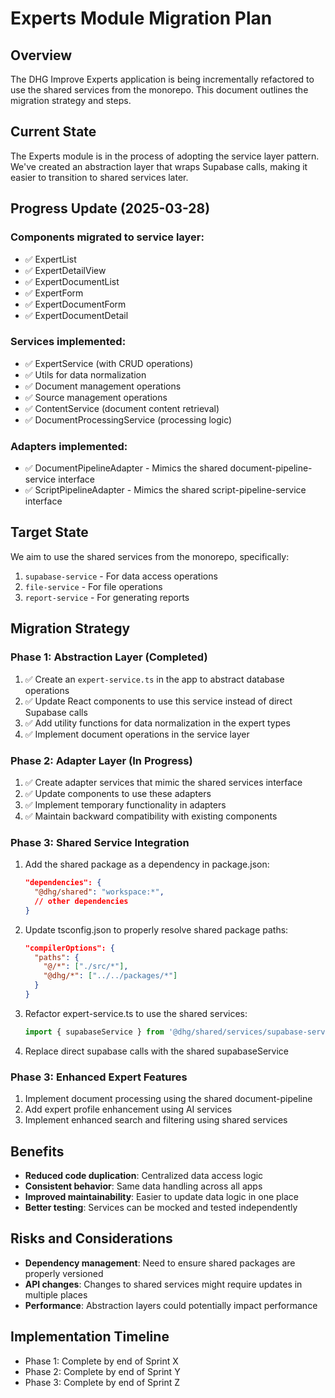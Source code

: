 # Experts Module Migration Plan

## Overview

The DHG Improve Experts application is being incrementally refactored to use the shared services from the monorepo. This document outlines the migration strategy and steps.

## Current State

The Experts module is in the process of adopting the service layer pattern. We've created an abstraction layer that wraps Supabase calls, making it easier to transition to shared services later.

## Progress Update (2025-03-28)

### Components migrated to service layer:
- ✅ ExpertList
- ✅ ExpertDetailView
- ✅ ExpertDocumentList
- ✅ ExpertForm
- ✅ ExpertDocumentForm
- ✅ ExpertDocumentDetail

### Services implemented:
- ✅ ExpertService (with CRUD operations)
- ✅ Utils for data normalization
- ✅ Document management operations
- ✅ Source management operations
- ✅ ContentService (document content retrieval)
- ✅ DocumentProcessingService (processing logic)

### Adapters implemented:
- ✅ DocumentPipelineAdapter - Mimics the shared document-pipeline-service interface
- ✅ ScriptPipelineAdapter - Mimics the shared script-pipeline-service interface

## Target State

We aim to use the shared services from the monorepo, specifically:

1. `supabase-service` - For data access operations
2. `file-service` - For file operations
3. `report-service` - For generating reports

## Migration Strategy

### Phase 1: Abstraction Layer (Completed)

1. ✅ Create an `expert-service.ts` in the app to abstract database operations
2. ✅ Update React components to use this service instead of direct Supabase calls
3. ✅ Add utility functions for data normalization in the expert types
4. ✅ Implement document operations in the service layer

### Phase 2: Adapter Layer (In Progress)

1. ✅ Create adapter services that mimic the shared services interface
2. ✅ Update components to use these adapters
3. ✅ Implement temporary functionality in adapters
4. ✅ Maintain backward compatibility with existing components

### Phase 3: Shared Service Integration

1. Add the shared package as a dependency in package.json:
   ```json
   "dependencies": {
     "@dhg/shared": "workspace:*",
     // other dependencies
   }
   ```

2. Update tsconfig.json to properly resolve shared package paths:
   ```json
   "compilerOptions": {
     "paths": {
       "@/*": ["./src/*"],
       "@dhg/*": ["../../packages/*"]
     }
   }
   ```

3. Refactor expert-service.ts to use the shared services:
   ```typescript
   import { supabaseService } from '@dhg/shared/services/supabase-service';
   ```

4. Replace direct supabase calls with the shared supabaseService

### Phase 3: Enhanced Expert Features

1. Implement document processing using the shared document-pipeline
2. Add expert profile enhancement using AI services
3. Implement enhanced search and filtering using shared services

## Benefits

- **Reduced code duplication**: Centralized data access logic
- **Consistent behavior**: Same data handling across all apps
- **Improved maintainability**: Easier to update data logic in one place
- **Better testing**: Services can be mocked and tested independently

## Risks and Considerations

- **Dependency management**: Need to ensure shared packages are properly versioned
- **API changes**: Changes to shared services might require updates in multiple places
- **Performance**: Abstraction layers could potentially impact performance

## Implementation Timeline

- Phase 1: Complete by end of Sprint X
- Phase 2: Complete by end of Sprint Y
- Phase 3: Complete by end of Sprint Z